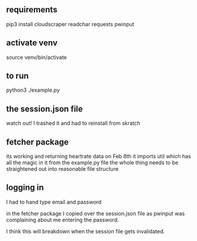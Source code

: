 ## requirements
pip3 install cloudscraper readchar requests pwinput

## activate venv
source venv/bin/activate

## to run
python3 ./example.py

## the session.json file
watch out!
I trashed it and had to reinstall from skratch

## fetcher package
its working and returning heartrate data on Feb 8th
it imports util which has all the magic in it from the example.py file
the whole thing needs to be straightened out into reasonable file structure


## logging in 
I had to hand type email and password

in the fetcher package I copied over the session.json file 
as pwinput was complaining about me entering the password.

I think this will breakdown when the session file gets invalidated.
